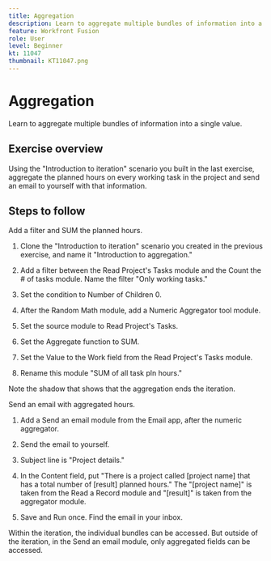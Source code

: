 ```yaml
---
title: Aggregation
description: Learn to aggregate multiple bundles of information into a single value.
feature: Workfront Fusion
role: User
level: Beginner
kt: 11047
thumbnail: KT11047.png
---
```


# Aggregation

Learn to aggregate multiple bundles of information into a single value.

## Exercise overview

Using the "Introduction to iteration" scenario you built in the last exercise, aggregate the planned hours on every working task in the project and send an email to yourself with that information.

## Steps to follow

Add a filter and SUM the planned hours.

1. Clone the "Introduction to iteration" scenario you created in the previous exercise, and name it "Introduction to aggregation."

1. Add a filter between the Read Project's Tasks module and the Count the # of tasks module. Name the filter "Only working tasks."

1. Set the condition to Number of Children <Numeric Operator: Equal to> 0.

1. After the Random Math module, add a Numeric Aggregator tool module.

1. Set the source module to Read Project's Tasks.

1. Set the Aggregate function to SUM.

1. Set the Value to the Work field from the Read Project's Tasks module.

1. Rename this module "SUM of all task pln hours."

Note the shadow that shows that the aggregation ends the iteration.

Send an email with aggregated hours.

1. Add a Send an email module from the Email app, after the numeric aggregator.

1. Send the email to yourself.

1. Subject line is "Project details."

1. In the Content field, put "There is a project called [project name] that has a total number of [result] planned hours." The "[project name]" is taken from the Read a Record module and "[result]" is taken from the aggregator module.

1. Save and Run once. Find the email in your inbox.

Within the iteration, the individual bundles can be accessed. But outside of the iteration, in the Send an email module, only aggregated fields can be accessed.
